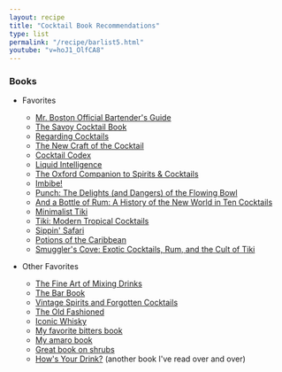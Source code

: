 ```yaml
---
layout: recipe
title: "Cocktail Book Recommendations"
type: list
permalink: "/recipe/barlist5.html"
youtube: "v=hoJ1_OlfCA8"
---
```


### Books

- Favorites
    - <a href="https://amzn.to/3nunWO0" target="_blank">Mr. Boston Official Bartender's Guide</a>
    - <a href="https://amzn.to/3CCDMdW" target="_blank">The Savoy Cocktail Book</a>
    - <a href="https://amzn.to/3kS8Znb" target="_blank">Regarding Cocktails</a>
    - <a href="https://amzn.to/3kSJkuz" target="_blank">The New Craft of the Cocktail</a>
    - <a href="https://amzn.to/3Dyhew7" target="_blank">Cocktail Codex</a>
    - <a href="https://amzn.to/3HAlNZ9" target="_blank">Liquid Intelligence</a>
    - <a href="https://amzn.to/30Ij7I8" target="_blank">The Oxford Companion to Spirits & Cocktails</a>
    - <a href="https://amzn.to/3wZQAtB" target="_blank">Imbibe!</a>
    - <a href="https://amzn.to/3DxfhzY" target="_blank">Punch: The Delights (and Dangers) of the Flowing Bowl</a>
    - <a href="https://amzn.to/3DDGWzq" target="_blank">And a Bottle of Rum: A History of the New World in Ten Cocktails</a>
    - <a href="https://minimalisttiki.com/" target="_blank">Minimalist Tiki</a>
    - <a href="https://amzn.to/3qQFsyb" target="_blank">Tiki: Modern Tropical Cocktails</a>
    - <a href="https://amzn.to/3DyPasf" target="_blank">Sippin' Safari</a>
    - <a href="https://amzn.to/3qRD6z2" target="_blank">Potions of the Caribbean</a>
    - <a href="https://amzn.to/3qNsgKk" target="_blank">Smuggler's Cove: Exotic Cocktails, Rum, and the Cult of Tiki</a>

- Other Favorites
    - <a href="https://amzn.to/3DBiy19" target="_blank">The Fine Art of Mixing Drinks</a>
    - <a href="https://amzn.to/3nupOq0" target="_blank">The Bar Book</a>
    - <a href="https://amzn.to/3Czrl2e" target="_blank">Vintage Spirits and Forgotten Cocktails</a>
    - <a href="https://amzn.to/3kQL07L" target="_blank">The Old Fashioned</a>
    - <a href="https://amzn.to/3nsEExi" target="_blank">Iconic Whisky</a>
    - <a href="https://amzn.to/30A98V1" target="_blank">My favorite bitters book</a>
    - <a href="https://amzn.to/3FtxYFo" target="_blank">My amaro book</a>
    - <a href="https://amzn.to/3nvHf9z" target="_blank">Great book on shrubs</a>
    - <a href="https://amzn.to/3qUSgn0" target="_blank">How's Your Drink?</a> (another book I've read over and over)
